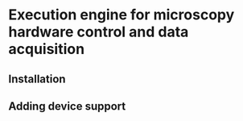 # Execution engine for microscopy hardware control and data acquisition

## Installation

## Adding device support



